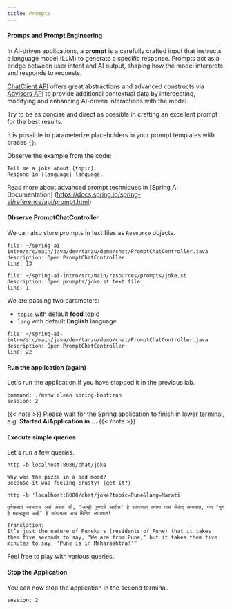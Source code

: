 ```yaml
---
title: Prompts
---
```



#### Promps and Prompt Engineering

In AI-driven applications, a **prompt** is a carefully crafted input that
instructs a language model (LLM) to generate a specific response. Prompts act
as a bridge between user intent and AI output, shaping how the model interprets
and responds to requests.

[ChatClient API](https://docs.spring.io/spring-ai/reference/api/chatclient.html)
offers great abstractions and advanced constructs via
[Advisors API](https://docs.spring.io/spring-ai/reference/api/advisors.html)
to provide additional contextual data by intercepting, modifying and
enhancing AI-driven interactions with the model.

Try to be as concise and direct as possible in crafting an excellent prompt for the best results.

It is possible to parameterize placeholders in your prompt templates with braces `{}`.

Observe the example from the code:

```
Tell me a joke about {topic}.
Respond in {language} language.
```

Read more about advanced prompt techniques in [Spring AI Documentation]
(https://docs.spring.io/spring-ai/reference/api/prompt.html)

#### Observe PromptChatController

We can also store prompts in text files as `Resource` objects.

```editor:open-file
file: ~/spring-ai-intro/src/main/java/dev/tanzu/demo/chat/PromptChatController.java
description: Open PromptChatController
line: 13
```

```editor:open-file
file: ~/spring-ai-intro/src/main/resources/prompts/joke.st
description: Open prompts/joke.st text file
line: 1
```

We are passing two parameters: 
* `topic` with default **food** topic
* `lang` with default **English** language

```editor:open-file
file: ~/spring-ai-intro/src/main/java/dev/tanzu/demo/chat/PromptChatController.java
description: Open PromptChatController
line: 22
```

#### Run the application (again)

Let's run the application if you have stopped it in the previous lab.

```terminal:execute
command: ./mvnw clean spring-boot:run
session: 2
```

{{< note >}}
Please wait for the Spring application to finish in lower terminal, e.g. **Started AiApplication in ...**
{{< /note >}}

#### Execute simple queries

Let's run a few queries.

```execute
http -b localhost:8080/chat/joke
```

```
Why was the pizza in a bad mood?
Because it was feeling crusty! (get it?)
```

```execute
http -b 'localhost:8080/chat/joke?topic=Pune&lang=Marati'
```

```
पुणेकरांचं स्वभावच असं असतं की, "आम्ही पुण्याचे आहोत" हे सांगायला त्यांना पाच सेकंद लागतात, पण "पुणं हे महाराष्ट्रात आहे" हे सांगायला पाच मिनिटं लागतात!

Translation:
It’s just the nature of Punekars (residents of Pune) that it takes them five seconds to say, ‘We are from Pune,’ but it takes them five minutes to say, ‘Pune is in Maharashtra!’”
```

Feel free to play with various queries.

#### Stop the Application

You can now stop the application in the second terminal.

```terminal:interrupt
session: 2
```
